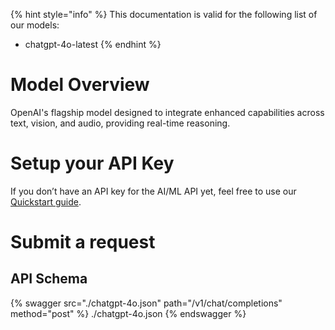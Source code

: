 [#references:start]: <> ({ "template": "openapi" })
{% hint style="info" %}
This documentation is valid for the following list of our models:
* chatgpt-4o-latest
{% endhint %}

# Model Overview
OpenAI&#x27;s flagship model designed to integrate enhanced capabilities across text, vision, and audio, providing real-time reasoning. 

# Setup your API Key
If you don’t have an API key for the AI/ML API yet, feel free to use our [Quickstart guide](https://docs.aimlapi.com/quickstart/setting-up).

# Submit a request
## API Schema
{% swagger src="./chatgpt-4o.json" path="/v1/chat/completions" method="post" %}
./chatgpt-4o.json
{% endswagger %}


[#references:end]: <> ({})